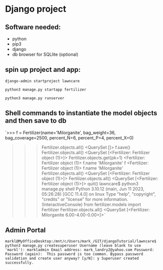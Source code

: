 # Django project

## Software needed:

- python
- pip3
- django
- db browser for SQLlite (optional)

## spin up project and app:

`django-admin startproject lawncare`

`python3 manage.py startapp fertilizer`

`python3 manage.py runserver`

## Shell commands to instantiate the model objects and then save to db

`>>> f = Fertilizer(name='Milorganite', bag_weight=36, bag_coverage=2500, percent_N=6, percent_P=4, percent_X=0)

> > > Fertilizer.objects.all()
> > > <QuerySet []>
> > > f.save()
> > > Fertilizer.objects.all()
> > > <QuerySet [<Fertilizer: Fertilizer object (1)>]>
> > > Fertilizer.objects.get(pk=1)
> > > <Fertilizer: Fertilizer object (1)>
> > > f.name
> > > 'Milorganite'
> > > f
> > > <Fertilizer: Fertilizer object (1)>
> > > f.name
> > > 'Milorganite'
> > > Fertilizer.objects.all()
> > > <QuerySet [<Fertilizer: Fertilizer object (1)>]>
> > > Fertilizer.objects.all()
> > > <QuerySet [<Fertilizer: Fertilizer object (1)>]>
> > > quit()
> > > lawncare$ python3 manage.py shell
> > > Python 3.10.12 (main, Jun 11 2023, 05:26:28) [GCC 11.4.0] on linux
> > > Type "help", "copyright", "credits" or "license" for more information.
> > > (InteractiveConsole)
> > > from fertilizer.models import Fertilizer
> > > Fertilizer.objects.all()
> > > <QuerySet [<Fertilizer: Milorganite 6.00-4.00-0.00>]>`

## Admin Portal

`markl@MyOfficeDesktop:/mnt/c/Users/mark_/GIT/djangoTutorial/lawncare$ python3 manage.py createsuperuser
Username (leave blank to use 'markl'): markladmin
Email address: mark_landry2@yahoo.com
Password: 
Password (again): 
This password is too common.
Bypass password validation and create user anyway? [y/N]: y
Superuser created successfully.`

